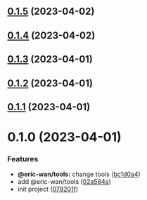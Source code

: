 ## [0.1.5](https://github.com/GOGOGOSIR/open-source-monorepo/compare/@eric-wan/tools@0.1.4...@eric-wan/tools@0.1.5) (2023-04-02)



## [0.1.4](https://github.com/GOGOGOSIR/open-source-monorepo/compare/@eric-wan/tools@0.1.3...@eric-wan/tools@0.1.4) (2023-04-02)



## [0.1.3](https://github.com/GOGOGOSIR/open-source-monorepo/compare/@eric-wan/tools@0.1.2...@eric-wan/tools@0.1.3) (2023-04-01)



## [0.1.2](https://github.com/GOGOGOSIR/open-source-monorepo/compare/@eric-wan/tools@0.1.1...@eric-wan/tools@0.1.2) (2023-04-01)



## [0.1.1](https://github.com/GOGOGOSIR/open-source-monorepo/compare/@eric-wan/tools@0.1.0...@eric-wan/tools@0.1.1) (2023-04-01)



# 0.1.0 (2023-04-01)


### Features

* **@eric-wan/tools:** change tools ([bc1d0a4](https://github.com/GOGOGOSIR/open-source-monorepo/commit/bc1d0a4609a89e68df2ee9ff67ee54194d12d267))
* add @eric-wan/tools ([02a584a](https://github.com/GOGOGOSIR/open-source-monorepo/commit/02a584ad66f139aee3528bc3ccd1ea06fbfa16d0))
* init project ([079201f](https://github.com/GOGOGOSIR/open-source-monorepo/commit/079201f86f3b8a1d459ae2a0d3102d61fec9735c))




